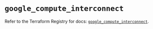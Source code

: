 # `google_compute_interconnect`

Refer to the Terraform Registry for docs: [`google_compute_interconnect`](https://registry.terraform.io/providers/hashicorp/google/6.17.0/docs/resources/compute_interconnect).
